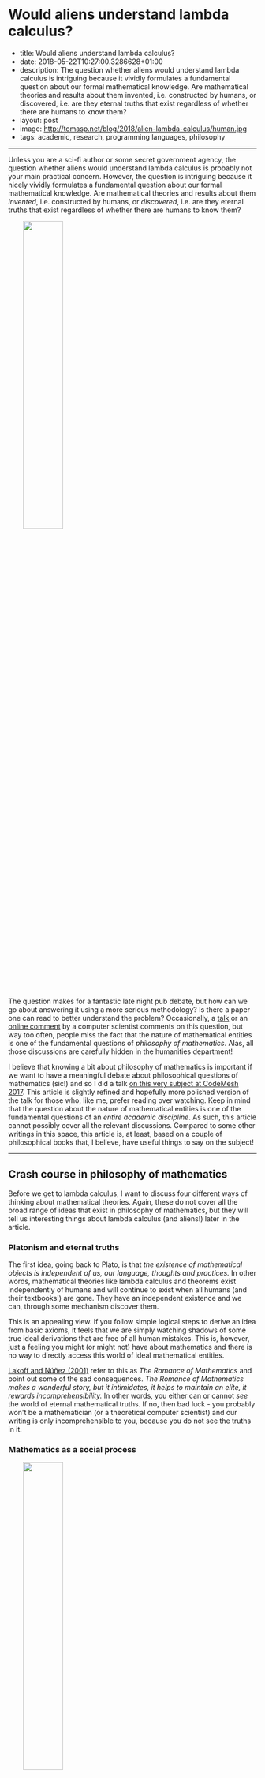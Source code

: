 Would aliens understand lambda calculus?
========================================

 - title: Would aliens understand lambda calculus?
 - date: 2018-05-22T10:27:00.3286628+01:00
 - description: The question whether aliens would understand lambda calculus
    is intriguing because it vividly formulates a fundamental question about our formal mathematical
    knowledge. Are mathematical theories and results about them invented, i.e. constructed by
    humans, or discovered, i.e. are they eternal truths that exist regardless of whether there are
    humans to know them? 
 - layout: post
 - image: http://tomasp.net/blog/2018/alien-lambda-calculus/human.jpg
 - tags: academic, research, programming languages, philosophy

----------------------------------------------------------------------------------------------------

Unless you are a sci-fi author or some secret government agency, the question whether aliens
would understand lambda calculus is probably not your main practical concern. However, the question
is intriguing because it nicely vividly formulates a fundamental question about our formal mathematical 
knowledge. Are mathematical theories and results about them _invented_, i.e. constructed by 
humans, or _discovered_, i.e. are they eternal truths that exist regardless of whether there are
humans to know them?

<img src="http://tomasp.net/blog/2018/alien-lambda-calculus/human.jpg" class="rdecor"
    style="width:40%;max-width:400px;margin-left:30px;margin-top:0px;margin-bottom:0px" />

The question makes for a fantastic late night pub debate, but how can we go about answering it using
a more serious methodology? Is there a paper one can read to better understand the problem? 
Occasionally, a [talk](https://www.youtube.com/watch?list=PLcGKfGEEONaCIl5eU53uPBnRJ9rbIH32R&v=IOiZatlZtGU) 
or an [online comment](https://www.quora.com/Do-aliens-have-LISP-or-Scheme) 
by a computer scientist comments on this question, but way too often, people miss the fact that 
the nature of mathematical entities is one of the fundamental questions of _philosophy of 
mathematics_. Alas, all those discussions are carefully hidden in the humanities department!

I believe that knowing a bit about philosophy of mathematics is important if we want to have a 
meaningful debate about philosophical questions of mathematics (sic!) and so I did a talk 
[on this very subject at CodeMesh 2017](https://www.youtube.com/watch?v=JoWH2jNlvQQ). 
This article is slightly refined and hopefully
more polished version of the talk for those who, like me, prefer reading over watching. 
Keep in mind that the question about the nature of mathematical entities is one of the fundamental
questions of an _entire academic discipline_. As such, this article cannot possibly cover all the
relevant discussions. Compared to some other writings in this space, this article is, at least, 
based on a couple of philosophical books that, I believe, have useful things to say on the subject!

----------------------------------------------------------------------------------------------------

Crash course in philosophy of mathematics
-----------------------------------------

Before we get to lambda calculus, I want to discuss four different ways of thinking about 
mathematical theories. Again, these do not cover all the broad range of ideas that exist in 
philosophy of mathematics, but they will tell us interesting things about lambda calculus 
(and aliens!) later in the article. 

### Platonism and eternal truths

The first idea, going back to Plato, is that _the existence of mathematical objects is 
independent of us, our language, thoughts and practices._ In other words, mathematical theories
like lambda calculus and theorems exist independently of humans and will continue to exist 
when all humans (and their textbooks!) are gone. They have an independent existence and we can,
through some mechanism discover them.

This is an appealing view. If you follow simple logical steps to derive an idea from basic 
axioms, it feels that we are simply watching shadows of some true ideal derivations that are
free of all human mistakes. This is, however, just a feeling you might (or might not) have about
mathematics and there is no way to directly access this world of ideal mathematical entities.

[Lakoff and Núñez (2001)](http://amzn.to/2FEu0eb) refer to this as _The Romance of Mathematics_ and point out some of the
sad consequences. _The Romance of Mathematics makes a wonderful story, but it intimidates, it 
helps to maintain an elite, it rewards incomprehensibility._ In other words, you either can
or cannot _see_ the world of eternal mathematical truths. If no, then bad luck - you probably 
won't be a mathematician (or a theoretical computer scientist) and our writing is only 
incomprehensible to you, because you do not see the truths in it.

### Mathematics as a social process

<img src="http://tomasp.net/blog/2018/alien-lambda-calculus/poly.png" class="rdecor"
    style="width:40%;max-width:400px;margin-left:30px;margin-top:0px;margin-bottom:0px" />

When you read a mathematical (or a theoretical programming language) textbook, it gives a few
axioms and then proves interesting results that logically follow from the axioms. This orderly
presentation is not how mathematics is done. First, what definitions are _interesting_ is a
question that depends on the community of mathematicians. In other words, it is a social problem.
Second, it often takes some time to get the axioms right so that they cover all intended use cases
and allow all proofs that we want.

The process is beautifully documented in [Imre Lakatos' Proofs and Refutations](http://amzn.to/2GEXwl2),
which looks at the [Euler characteristic of polyhedra](https://en.wikipedia.org/wiki/Euler_characteristic).
The polyhedra in the illustration is one of those that break the original formula (because its sides
are stars that cross, rather than triangles). To quote Lakatos:

> Mathematics does not grow through increase of the number of established theorems, but through 
> improvement by speculation and criticism, by the method of _proofs and refutations_. 

The social side of mathematics is particularly relevant because it helps to explain why the  
same thing often appears independently at a similar time (it answers a question that the community cares about)
and how comes that there are isomorphism between remote theories (some of them were adapted and improved to match).

### Cultural roots of mathematics

Mathematics is not shaped by social processes, but some aspects of mathematics also depend on 
our human culture more generally. [Lakoff and Núñez (2001)](http://amzn.to/2FEu0eb) give a 
couple of examples of how Western culture found its way into the very fabric of mathematics
that are also relevant to programming:

 * The idea of an _essence_ goes back to Aristotle. Believing that there is such essence that,
   somehow, accurately captures the nature of a thing is rooted in our culture and it is perfectly
   reasonable to imagine that other cultures might not share the concept of essence.
   
 * The idea of _foundations_ for a subject matter is another culturally rooted concept. 
   The famous [Hilbert's program](https://en.wikipedia.org/wiki/Hilbert%27s_program) was trying
   to provide foundations for mathematics. If it was not for our culture, the program would 
   likely not be interesting and influential in the community.
  
 * The idea that human reason is a form of logic is another idea that goes back to Aristotle.
   Any form of _reasoning_ about programs using _laws_ relies on this cultural fabric of mathematics.

### Theory of embodied mathematics

The book that had the most influence on my talk about aliens and lambda calculus is 
[Where Mathematics Comes From](http://amzn.to/2FEu0eb) by Lakoff and Núñez. The key idea is that
_"The only mathematics we know or can know is a brain-and-mind-based mathematics."_ In other words,
if we want to understand the nature of mathematics, we need to look at how it happens in the brain.
Of course, we are very far from understanding how the brain works, but cognitive sciences have 
some interesting results that we can rely on.

This has some important consequences. In particular, the question whether mathematical ideas 
exists as an independent eternal entities is more a religious question than a scientific one.
If they exist and are truly independent, then we have no way of accessing them and all we can
do is to believe. In contrast, the theory of embodied mathematics has some concrete scientific 
methods that we can use to study the nature of mathematics - and perhaps also the nature of 
programming language theories!

Cognitive science of mathematics
--------------------------------

<a href="http://amzn.to/2FEu0eb"><img src="http://tomasp.net/blog/2018/alien-lambda-calculus/where.jpg" class="rdecor"
  style="width:40%;max-width:400px;margin-left:30px;margin-top:0px;margin-bottom:0px" /></a>

The work on embodied mathematics also tells us interesting things about programming language 
theory. Moreover, it can be almost directly applied to the question of aliens and lambda calculus,
because the central point is that our human brain-and-mind mathematics relies on our human
brain-and-mind perception of the world. How would aliens perceive the world and what are the
conditions under which they would be likely to develop ideas such as the lambda calculus?

### Understanding mathematics through metaphors

The central idea of the theory of embodied mathematics is that _metaphors_ are not just a 
literary device, but the key to understanding of our thinking. The authors cite results from
cognitive science research showing that abstract concepts are understood, via metaphors, 
in terms of more concrete concepts. In particular:

> Many mathematical ideas are ways of mathematicizing ordinary ideas, 
> as when derivatives mathematicize the idea of instantaneous change.

Understanding the derivatives is one thing, but how does one understand more abstract 
mathematical concepts such as predicate logic, monoids or the lambda calculus? The understanding
is constructed using the following components:

 * **Innate arithmetic.** We are born with some very basic mathematical capabilities.
   In an experiment on 6 month babies (see image below), researchers remove one toy behind
   a curtain and measure how long the babies look at the result - they look longer if the
   unexpected thing happens (because a toy is secretly put back behind a curtain). This
   suggests that we are capable of basic addition and subtraction of small numbers.
 
 * **Conceptual metaphors.** Basic metaphors link different concepts via neural conflation.
   For example, our innate arithmetic capability of counting to three is linked with real-world
   ideas such as collections of objects or movement following a line. This allows us to extend
   the concept of number from just three to numbers appearing in the nature.
   
 * **Layering metaphors.** Finally, more abstract mathematical concepts are constructed using
   layering metaphors that link between multiple metaphorically constructed ideas. This is how
   we can go, for example, from a number series to a more abstract structure such as a monoid.

<img src="mickey.png" class="img-responsive" />
 
### How is arithmetic constructed?

How can we discover those metaphors? One way (cheaper than monitoring the brain activity)
is to look at the language we use for talking about abstract mathematical entities and 
real-world entities they arise from. For example, I mentioned that arithmetic can be explained
via a metaphor as a collection of objects.

<img src="objects.png" class="rdecor" style="max-width:600px" />

When we say _"add onions and carrots to the soup"_, we are using the word _add_ for working 
with object collection (things in a soup) and it happens to be the same word we use for addition.
This is a metaphorical link! We sometimes say _"7 is bigger than 5"_ rather than _greater_
(even though they are the same size on your screen), because we think of those numbers as 
collections of objects.

The table from [Lakoff and Núñez (2001)](http://amzn.to/2FEu0eb) illustrates the metaphor.
This allows us to create abstract concepts in terms of concrete things that we interact with 
in the world. Interestingly, the metaphors also give rise to laws. For example, if you have 
an object collection (soup) and first add onions before adding carrots, it is the same as if
you add carrots, before adding onions. This physical property of object collection explains 
the symmetry of addition. Of course, the metaphors have limits - for example, collection with
no objects in it is not really a collection, so this metaphor does not explain zero very well,
but there are other metaphors which do.

Lambda calculus is discovered, Angular is invented
--------------------------------------------------

Saying that something is discovered suggests that it has a profound structure that would
exist without any humans. As discussed before, this is essentially a belief in Platonism.
On the other hand, saying that something is invented suggests that the entity is not
one of those eternal truths that a Platonist believes in.

Philip Wadler made a remark [in one of his talks](https://www.youtube.com/watch?list=PLcGKfGEEONaCIl5eU53uPBnRJ9rbIH32R&v=IOiZatlZtGU)
that lambda calculus and functional languages are discovered while other programming
languages are invented (which is why aliens would understand lambda calculus, but not C).
How do we know that lambda calculus is discovered? The strongest argument is that the same structure
appeared independently in logic, computation and category theory. This is known as the 
[Curry-Howard-Lambek correspondence](https://en.wikipedia.org/wiki/Curry%E2%80%93Howard_correspondence)
and I'll say a few words about it before discussing a number of philosophical arguments against this idea.

### Curry-Howard-Lambek correspondence

The idea behind the [Curry-Howard-Lambek correspondence](https://en.wikipedia.org/wiki/Curry%E2%80%93Howard_correspondence)
is that there are corresponding structures in lambda calculus, logic and category theory. This is
useful in many ways - for example, you can take ideas from logic and turn them into type system 
features. As a brief example:

$$$
\begin{array}{rcccl}
\textsf{PROGRAMS} & \Longleftrightarrow & \textsf{LOGIC} & \Longleftrightarrow & \textsf{CATEGORIES}\\
\textsf{type} & \Longleftrightarrow & \textsf{formula} & \Longleftrightarrow & \textsf{object}\\
\textsf{function} & \Longleftrightarrow & \textsf{implication} & \Longleftrightarrow & \textsf{arrow}\\
\textsf{tuple} & \Longleftrightarrow & \textsf{conjunction} & \Longleftrightarrow & \textsf{product}\\
\end{array}

Types in lambda calculus correspond to logical formulas and objects in category theory.
For example, a tuple $A \times B$ (which contains values of both $A$ and $B$) corresponds to a 
formula $A \,\&\, B$ (which is true when both $A$ and $B$ are true) and can be modelled as
categorical product. A function $A \rightarrow B$ matches logical implication $A \rightarrow B$.
If we have a value $A$, we can call the function and get a value $B$. If you have a proof of $A$ 
and a proof of $A \rightarrow B$, you can use the [Modus ponens rule](https://en.wikipedia.org/wiki/Modus_ponens)
to derive a proof of $B$.

I hope you can see why many people find this elegant! Even without understanding all the details,
you can see that the structures are similar - you can see that simply from the fact that I 
can describe corresponding concepts using sentences of a very similar structure. So, why do 
I have objections against the idea that lambda calculus (and logic and category theory)
are discovered?

### Philosopher's take: Category mistakes

<a href="http://amzn.to/2BTAuYw"><img src="http://tomasp.net/blog/2018/alien-lambda-calculus/mechanizing.jpg" class="rdecor"
  style="width:35%;max-width:300px;margin-left:30px;margin-top:0px;margin-bottom:0px" /></a>

First of all, even if the Curry-Howard-Lambek correspondence had no problems, it talks about
_mathematical entities_. Programming language theoreticians use lambda calculus as a formal model
of computation, but that does not make it a _programming language_. A programming language is
a technical artifact with a compiler (which can have bugs) while formal models are (if we are
Platonist) eternal and ideal.

[James Fetzer calls](https://dl.acm.org/citation.cfm?id=48530) this problem a _category mistake_.
He argues that this is why you cannot formally verify a program - because formal proof is a 
different kind of thing than a computer program. This philosophical analysis upset a number
of people working on program verification and you can read the history in Donald MacKenzie's
[Mechanizing Proof book](http://amzn.to/2BTAuYw). In our case, this means that even if lambda
calculus was discovered, all programming languages including the most elegant functional 
languages are invented. 

### Sociologist's take: Communities and processes

If we consider how the social process of mathematics contributes to the Curry-Howard-Lambek 
correspondence, it becomes less magical. First, I mentioned [Imre Lakatos' Proofs and Refutations](http://amzn.to/2GEXwl2)
earlier. The idea is that mathematical theorems develop and improve over time in order to 
deal with problematic counter-examples or other new contexts. Could this be the case here?
The correspondence is between very specific kinds of theories - you need, _simply typed_ lambda
calculus, _intuitionistic_ logic and _cartesian closed_ categories. This does not make it
any less interesting useful, but it shows that the correspondence is a result carefully constructed 
by mathematicians. And our ambition to unify disjoint branches of mathematics that made this
work possible is likely a product of our human culture.

There is one more way in which the social process of mathematics contributed to the 
correspondence. The work on both (modern) formal logic and lambda calculus is a response
to [Hilbert's program](https://en.wikipedia.org/wiki/Hilbert%27s_program) aiming to provide
foundations of mathematics. In other words, intuitionistic logic and lambda calculus both
developed from the same community, solving the same problem - and so it is not all that 
surprising that they share notable structural similarities.

### Cognitive scientist's take: Embodied experience

Finally, the cognitive science explanation of the correspondence between the three is that
they arise from the same embodied experience. Lambda calculus, category theory and
logic are abstractions constructed via layering metaphors, based on our experience of
living in the physical world. The fact that the three can be linked to each other (through
another layering metaphor) follows from the fact that they are largely based on the same
embodied experience. What physical experience do we need to construct the lambda calculus?

## Where lambda calculus comes from
[Lakoff and Núñez (2001)](http://amzn.to/2FEu0eb) uses the cognitive science framework to
explain a number of mathematical ideas including set theory, logic, trigonometric functions
and logarithms, but sadly, it does not include the lambda calculus. In this section, I will
try to use some of the methods that Lakoff and Núñez introduce to think about lambda calculus,
but this is only a sketch to give you an idea how this reasoning might look like.

### Container schema
There are at least two fundamental physical experiences that are necessary for the development
of the lambda calculus using cognitive metaphors. The first one is the container schema. This is
a real-world analogy that lets us construct the set theory and the
[Modus ponens rule](https://en.wikipedia.org/wiki/Modus_ponens).

If you have a small black object, put it in a glass and then put the glass in a large jug, the
small black object will also be in the jug. This is a real world experience analogous to the
idea that if you have an object $x$ which is a member of a set $A$, then if $A$ is a subset of
$B$, then $x$ is also a member of $B$.

<img src="container.png" class="img-responsive" style="max-width:600px;margin:0px auto 20px auto"/>

More formally, if $x\in A$ and $A \subseteq B$ then also $x\in B$. Now, if we think of types as
sets (which is a frequently used linking metaphor that people use when thinking about types),
we can see how the container schema relates to the typing rule for the function application.
The structure is very similar. If $x:A$ and $f:A\rightarrow B$ then $f(a):B$. Having a type is
like being a set member and subset relation is like function application.

The key idea is that, even something very abstract as the $\beta$-reduction rule in lambda
calculus is derived, through a series of linking metaphors, from our bodily experience.
My explanation using container schema is one attempt - perhaps not perfect - but
it follows the general method outlined by Lakoff and Núñez.

### Directionality
The reason why explaining lambda calculus in terms of the container schema matters is that
it places requirements on what the alien world needs to have in order for the aliens to
be able to conceive it. I will get to this when discussing concrete aliens in the next section.
Now, there is one more requirement that we can discover through cognitive science methods.

One way of finding metaphors we use is to look at the language we use for talking about
mathematical concepts. For example, why is the $\beta$-reduction (application) rule called
_reduction_? If you look at the [dictionary definition of 
'reduce'](http://www.dictionary.com/browse/reduce), you'll find that reduce means:

 1. _to bring down_ to a smaller extent, size, amount
 2. _to lower in degree_, intensity, etc.
 3. _to bring down_ to a lower rank, dignity, etc.

The interesting aspect shared by all these explanations is that they require a sense of
directionality. Reduction is a transformation from something larger towards something smaller.
Again, this is something that needs to exist in our physical world, otherwise we would likely
not be able to construct the lambda calculus!

## Would aliens understand lambda calculus?
I used the question whether aliens would understand lambda calculus as a starting point for
a discussion about several directions in philosophy of mathematics and the fundamental question
of the nature of mathematical concepts. Now that I've done that, it's time to get back to
aliens.

Would aliens understand lambda calculus? The answer is that it depends on the aliens.
Human-like aliens living in human-like world have a very good chance of coming up with similar
ideas, although even they might lack the necessary cultural concepts such as _essence_ and
_foundations_ that led human mathematicians to the lambda calculus. However, more interesting
aliens might have problems. Let's wrap up with three concrete examples.

#### Heptapods from Arrival

<img src="solaris.jpg" class="rdecor" style="width:60%;max-width:300px" />

First concrete aliens we can think about are heptapods from the <a href="https://en.wikipedia.org/wiki/Arrival_(film)">Arrival movie</a>
(based on <a href="https://en.wikipedia.org/wiki/Story_of_Your_Life">Story of Your Life</a>, which is
still on my reading list...). The aliens in the movie have a language that has a circular nature.
The movie plot relies on the <a href="https://en.wikipedia.org/wiki/Linguistic_relativity">Sapir-Whorf hypothesis</a>
that language shapes your thinking and your understanding of the world. I can avoid spoilers by
saying that this means that heptapods would probably not have the notion of _directionality_ that
is needed for the $\beta$-reduction rule. What does this mean? Perhaps heptapods would only
be able to understand reversible computations, but not the lambda calculus!

#### The planet from Lem's Solaris
Even more extreme example of an alient that might not understand the lambda calculus appears in
the <a href="https://en.wikipedia.org/wiki/Solaris_(novel)">Solaris novel</a> by Stanislaw Lem. To discuss
this one, I will need to reveal a bit more, so skip this section if you want to read it!
Solaris is a planet covered by an ocean that is a single sentient being.

Would a single planet-scale alien understand lambda calculus? It is quite conceivable that
it would lack much more from our mathematics than just the lambda calculus! Given that
the ocean from Solaris is just a single being known to it, it might very well only have the
number one!

#### Aliens in a gaseous universe
I don't have a literary reference for my last example (after the talk, a friend recommended
<a href="https://en.wikipedia.org/wiki/Blindsight_(Watts_novel)">Blindsight</a> which is also on my reading list).
But imagine alien civilization that lives in a gaseous planet as a swarm. Given the chaotic
nature of the atmosphere, such aliens would be able to easily navigate through chaotic environment
that is completely unpredictable for us.

However, they might lack many things that are completely obvious to us, such as the container
schema. In a chaotic environment on the gaseous planet, there are no discrete boundaries and
there is no inside or outside. Similarly, the structure of the mathematics that the gaseous aliens
can create would be very different from ours and would hardly include the lambda calculus.

## Conclusions
The main point of this blog post was not to argue which aliens would understand lambda calculus
and which would not. Instead, my goal is to introduce some of the ideas from _philosophy of
mathematics_ that we can use to argue about the nature of mathematical and computer science
entities in a more informed manner.

The naive argument that computer scientists often make is that lambda calculus is at the heart
of the isomorphism between logic, computation and category theory and this suggests that it
refers to some eternal truth. This is a Platonist view of mathematics which is just one of
several positions. The main problem with it is that it cannot be tested and so it is more
a religious belief than a scientific claim. However, it also ignores the social, cognitive and
cultural aspects of mathematical knowledge.

I believe that a more useful way of thinking about mathematical and theoretical computer science
entities is to see them as the product of our embodied mind, influenced by the social processes
that surround mathematics and, partly, rooted in our cultural heritage.
If we think about mathematics this way, we can then find a number of problems that aliens
might have when trying to understand the lambda calculus. Especially if we think a bit more
creatively about the world in which the aliens might live, or consider some concrete aliens from
a good sci-fi book or a movie.
